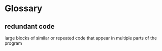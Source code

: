 # Glossary

## redundant code

large blocks of similar or repeated code that appear in multiple parts of the program